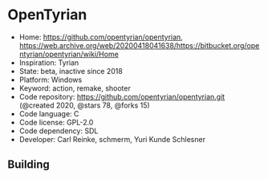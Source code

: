 # OpenTyrian

- Home: https://github.com/opentyrian/opentyrian, https://web.archive.org/web/20200418041638/https://bitbucket.org/opentyrian/opentyrian/wiki/Home
- Inspiration: Tyrian
- State: beta, inactive since 2018
- Platform: Windows
- Keyword: action, remake, shooter
- Code repository: https://github.com/opentyrian/opentyrian.git (@created 2020, @stars 78, @forks 15)
- Code language: C
- Code license: GPL-2.0
- Code dependency: SDL
- Developer: Carl Reinke, schmerm, Yuri Kunde Schlesner

## Building
